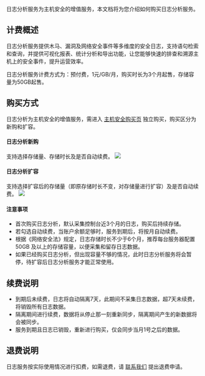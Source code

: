 日志分析服务为主机安全的增值服务，本文档将为您介绍如何购买日志分析服务。
## 计费概述
日志分析服务提供木马、漏洞及网络安全事件等多维度的安全日志，支持语句检索和查询，并提供可视化报表、统计分析和导出功能，让您能够快速的排查和溯源主机上的安全事件，提升运营效率。

日志分析服务计费方式为：预付费，1元/GB/月，购买时长为3个月起售，存储容量为50GB起售。
## 购买方式
日志分析为主机安全的增值服务，需进入  [主机安全购买页](https://buy.cloud.tencent.com/yunjing?mode=prepay)  独立购买，购买区分为新购和扩容。
####  日志分析新购
 支持选择存储量、存储时长及是否自动续费。
 ![](https://qcloudimg.tencent-cloud.cn/raw/30d7414e55475ce22815554661153ce1.png)
#### 日志分析扩容
支持选择扩容后的存储量（即原存储时长不变，对存储量进行扩容）及是否自动续费。
 ![](https://qcloudimg.tencent-cloud.cn/raw/853b6b31178017580e9c39d782073158.png)

#### 注意事项
- 首次购买日志分析，默认采集控制台近3个月的日志，购买后持续存储。
- 若勾选自动续费，当账户余额足够时，服务到期后，将按月自动续费。
- 根据《网络安全法》规定，日志存储时长不少于6个月，推荐每台服务器配置50GB 及以上的存储容量，以便采集和留存日志数据。
- 如果已经购买日志分析，但出现容量不够的情况，此时日志分析服务将会暂停，待扩容后日志分析服务才能正常使用。


## 续费说明
- 到期后未续费，日志将自动隔离7天，此期间不采集日志数据，超7天未续费，将销毁所有日志数据。 
- 隔离期间进行续费，数据将从停止那一刻重新同步，隔离期间产生的新数据将会被同步。
- 服务到期且日志已销毁，重新进行购买，仅会同步当月1号之后的数据。
 
## 退费说明
日志服务按实际使用情况进行扣费，如需退费，请 [联系我们](https://cloud.tencent.com/act/event/connect-service) 提出退费申请。
